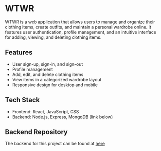 # WTWR

WTWR is a web application that allows users to manage and organize their clothing items, create outfits, and maintain a personal wardrobe online. It features user authentication, profile management, and an intuitive interface for adding, viewing, and deleting clothing items.

## Features
- User sign-up, sign-in, and sign-out
- Profile management
- Add, edit, and delete clothing items
- View items in a categorized wardrobe layout
- Responsive design for desktop and mobile

## Tech Stack
- Frontend: React, JavaScript, CSS
- Backend: Node.js, Express, MongoDB (link below)

## Backend Repository
The backend for this project can be found at [here](git@github.com:Wainikainen/se_project_express.git)

